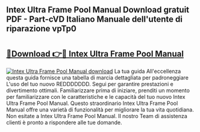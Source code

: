## Intex Ultra Frame Pool Manual Download gratuit PDF - Part-cVD Italiano Manuale dell'utente di riparazione vpTp0

# <h2><a href="http://dfaylpp.blite.top/?on=Intex+Ultra+Frame+Pool+Manual">🔗Download 👉🔴 Intex Ultra Frame Pool Manual</a></h2>

[![Intex Ultra Frame Pool Manual download](https://i.imgur.com/lujVjoI.png)](http://dfaylpp.blite.top/?on=Intex+Ultra+Frame+Pool+Manual)
La tua guida All'eccellenza questa guida fornisce una tabella di marcia dettagliata per padroneggiare L'uso del tuo nuovo REDDDDDDD. Segui per garantire prestazioni e divertimento ottimali. Familiarizzare prima di iniziare, prenditi un momento per familiarizzare con le caratteristiche e le capacità del tuo nuovo Intex Ultra Frame Pool Manual. Questo straordinario Intex Ultra Frame Pool Manual offre una varietà di funzionalità per migliorare la tua vita quotidiana. Non esitate a Intex Ultra Frame Pool Manual. Il nostro Team di assistenza clienti è pronto a rispondere alle tue domande.
